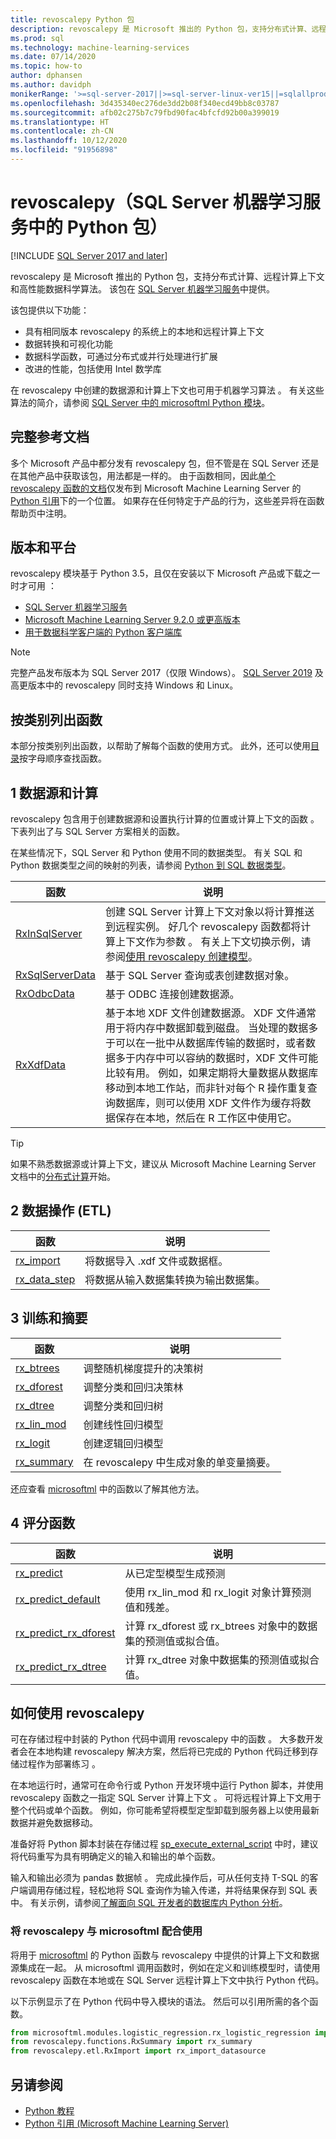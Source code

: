 ```yaml
---
title: revoscalepy Python 包
description: revoscalepy 是 Microsoft 推出的 Python 包，支持分布式计算、远程计算上下文和高性能数据科学算法。
ms.prod: sql
ms.technology: machine-learning-services
ms.date: 07/14/2020
ms.topic: how-to
author: dphansen
ms.author: davidph
monikerRange: '>=sql-server-2017||>=sql-server-linux-ver15||=sqlallproducts-allversions'
ms.openlocfilehash: 3d435340ec276de3dd2b08f340ecd49bb8c03787
ms.sourcegitcommit: afb02c275b7c79fbd90fac4bfcfd92b00a399019
ms.translationtype: HT
ms.contentlocale: zh-CN
ms.lasthandoff: 10/12/2020
ms.locfileid: "91956898"
---
```

# <a name="revoscalepy-python-package-in-sql-server-machine-learning-services"></a>revoscalepy（SQL Server 机器学习服务中的 Python 包）
[!INCLUDE [SQL Server 2017 and later](../../includes/applies-to-version/sqlserver2017.md)]

revoscalepy 是 Microsoft 推出的 Python 包，支持分布式计算、远程计算上下文和高性能数据科学算法。 该包在 [SQL Server 机器学习服务](../sql-server-machine-learning-services.md)中提供。

该包提供以下功能：

+ 具有相同版本 revoscalepy 的系统上的本地和远程计算上下文 
+ 数据转换和可视化功能
+ 数据科学函数，可通过分布式或并行处理进行扩展
+ 改进的性能，包括使用 Intel 数学库

在 revoscalepy 中创建的数据源和计算上下文也可用于机器学习算法  。 有关这些算法的简介，请参阅 [SQL Server 中的 microsoftml Python 模块](ref-py-microsoftml.md)。

## <a name="full-reference-documentation"></a>完整参考文档

多个 Microsoft 产品中都分发有 revoscalepy 包，但不管是在 SQL Server 还是在其他产品中获取该包，用法都是一样的。 由于函数相同，因此[单个 revoscalepy 函数的文档](/machine-learning-server/python-reference/revoscalepy/revoscalepy-package)仅发布到 Microsoft Machine Learning Server 的 [Python 引用](/machine-learning-server/python-reference/introducing-python-package-reference)下的一个位置。 如果存在任何特定于产品的行为，这些差异将在函数帮助页中注明。

## <a name="versions-and-platforms"></a>版本和平台

revoscalepy 模块基于 Python 3.5，且仅在安装以下 Microsoft 产品或下载之一时才可用  ：

+ [SQL Server 机器学习服务](../install/sql-machine-learning-services-windows-install.md)
+ [Microsoft Machine Learning Server 9.2.0 或更高版本](/machine-learning-server/)
+ [用于数据科学客户端的 Python 客户端库](setup-python-client-tools-sql.md)

> [!NOTE]
> 完整产品发布版本为 SQL Server 2017（仅限 Windows）。 [SQL Server 2019](../../linux/sql-server-linux-setup-machine-learning.md) 及高更版本中的 revoscalepy 同时支持 Windows 和 Linux。

## <a name="functions-by-category"></a>按类别列出函数

本部分按类别列出函数，以帮助了解每个函数的使用方式。 此外，还可以使用[目录](/machine-learning-server/python-reference/introducing-python-package-reference)按字母顺序查找函数。

## <a name="1-data-source-and-compute"></a>1 数据源和计算

revoscalepy 包含用于创建数据源和设置执行计算的位置或计算上下文的函数   。 下表列出了与 SQL Server 方案相关的函数。

在某些情况下，SQL Server 和 Python 使用不同的数据类型。 有关 SQL 和 Python 数据类型之间的映射的列表，请参阅 [Python 到 SQL 数据类型](python-libraries-and-data-types.md)。

| 函数| 说明|
| ------- | ---------- |
| [RxInSqlServer](/machine-learning-server/python-reference/revoscalepy/rxinsqlserver) |  创建 SQL Server 计算上下文对象以将计算推送到远程实例。 好几个 revoscalepy 函数都将计算上下文作为参数  。 有关上下文切换示例，请参阅[使用 revoscalepy 创建模型](../tutorials/use-python-revoscalepy-to-create-model.md)。|
| [RxSqlServerData](/machine-learning-server/python-reference/revoscalepy/rxsqlserverdata) | 基于 SQL Server 查询或表创建数据对象。 |
| [RxOdbcData](/machine-learning-server/python-reference/revoscalepy/rxodbcdata)| 基于 ODBC 连接创建数据源。 |
| [RxXdfData](/machine-learning-server/python-reference/revoscalepy/rxxdfdata) | 基于本地 XDF 文件创建数据源。 XDF 文件通常用于将内存中数据卸载到磁盘。 当处理的数据多于可以在一批中从数据库传输的数据时，或者数据多于内存中可以容纳的数据时，XDF 文件可能比较有用。 例如，如果定期将大量数据从数据库移动到本地工作站，而非针对每个 R 操作重复查询数据库，则可以使用 XDF 文件作为缓存将数据保存在本地，然后在 R 工作区中使用它。 |

> [!TIP]
> 如果不熟悉数据源或计算上下文，建议从 Microsoft Machine Learning Server 文档中的[分布式计算](/machine-learning-server/r/how-to-revoscaler-distributed-computing)开始。

## <a name="2-data-manipulation-etl"></a>2 数据操作 (ETL)

| 函数 | 说明 |
|----------|-------------|
|[rx_import](/machine-learning-server/python-reference/revoscalepy/rx-import) | 将数据导入 .xdf 文件或数据框。|
|[rx_data_step](/machine-learning-server/python-reference/revoscalepy/rx-data-step) | 将数据从输入数据集转换为输出数据集。|

<a name="bkmk_algorithms"></a>

## <a name="3-training-and-summarization"></a>3 训练和摘要

| 函数| 说明|
| ------- | ---------- |
|[rx_btrees](/machine-learning-server/python-reference/revoscalepy/rx-btrees) | 调整随机梯度提升的决策树|
|[rx_dforest](/machine-learning-server/python-reference/revoscalepy/rx-dforest) | 调整分类和回归决策林|
|[rx_dtree](/machine-learning-server/python-reference/revoscalepy/rx-dtree) | 调整分类和回归树 |
|[rx_lin_mod](/machine-learning-server/python-reference/revoscalepy/rx-lin-mod) | 创建线性回归模型|
|[rx_logit](/machine-learning-server/python-reference/revoscalepy/rx-logit) | 创建逻辑回归模型|
|[rx_summary](/machine-learning-server/python-reference/revoscalepy/rx-summary) | 在 revoscalepy 中生成对象的单变量摘要。|

还应查看 [microsoftml](/machine-learning-server/python-reference/microsoftml/microsoftml-package) 中的函数以了解其他方法。

<a name="ml-scoring"></a>

## <a name="4-scoring-functions"></a>4 评分函数

| 函数| 说明|
| ------- | ---------- |
| [rx_predict](/machine-learning-server/python-reference/revoscalepy/rx-predict) | 从已定型模型生成预测|) | 从已定型模型生成预测，并可用于实时评分。 |
|[rx_predict_default](/machine-learning-server/python-reference/revoscalepy/rx-predict-default) | 使用 rx_lin_mod 和 rx_logit 对象计算预测值和残差。 |
|[rx_predict_rx_dforest](/machine-learning-server/python-reference/revoscalepy/rx-predict-rx-dforest) | 计算 rx_dforest 或 rx_btrees 对象中的数据集的预测值或拟合值。 |
|[rx_predict_rx_dtree](/machine-learning-server/python-reference/revoscalepy/rx-predict-rx-dtree) | 计算 rx_dtree 对象中数据集的预测值或拟合值。 |

## <a name="how-to-work-with-revoscalepy"></a>如何使用 revoscalepy

可在存储过程中封装的 Python 代码中调用 revoscalepy 中的函数  。 大多数开发者会在本地构建 revoscalepy 解决方案，然后将已完成的 Python 代码迁移到存储过程作为部署练习  。

在本地运行时，通常可在命令行或 Python 开发环境中运行 Python 脚本，并使用 revoscalepy 函数之一指定 SQL Server 计算上下文  。 可将远程计算上下文用于整个代码或单个函数。 例如，你可能希望将模型定型卸载到服务器上以使用最新数据并避免数据移动。

准备好将 Python 脚本封装在存储过程 [sp_execute_external_script](../../relational-databases/system-stored-procedures/sp-execute-external-script-transact-sql.md) 中时，建议将代码重写为具有明确定义的输入和输出的单个函数。 

输入和输出必须为 pandas 数据帧  。 完成此操作后，可从任何支持 T-SQL 的客户端调用存储过程，轻松地将 SQL 查询作为输入传递，并将结果保存到 SQL 表中。 有关示例，请参阅[了解面向 SQL 开发者的数据库内 Python 分析](../tutorials/python-taxi-classification-introduction.md)。

### <a name="using-revoscalepy-with-microsoftml"></a>将 revoscalepy 与 microsoftml 配合使用

将用于 [microsoftml](ref-py-microsoftml.md) 的 Python 函数与 revoscalepy 中提供的计算上下文和数据源集成在一起。 从 microsoftml 调用函数时，例如在定义和训练模型时，请使用 revoscalepy 函数在本地或在 SQL Server 远程计算上下文中执行 Python 代码。

以下示例显示了在 Python 代码中导入模块的语法。 然后可以引用所需的各个函数。

```python
from microsoftml.modules.logistic_regression.rx_logistic_regression import rx_logistic_regression
from revoscalepy.functions.RxSummary import rx_summary
from revoscalepy.etl.RxImport import rx_import_datasource
```

## <a name="see-also"></a>另请参阅

+ [Python 教程](../tutorials/python-tutorials.md)
+ [Python 引用 (Microsoft Machine Learning Server)](/machine-learning-server/python-reference/introducing-python-package-reference)